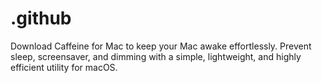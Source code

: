 # .github
Download Caffeine for Mac to keep your Mac awake effortlessly. Prevent sleep, screensaver, and dimming with a simple, lightweight, and highly efficient utility for macOS.
